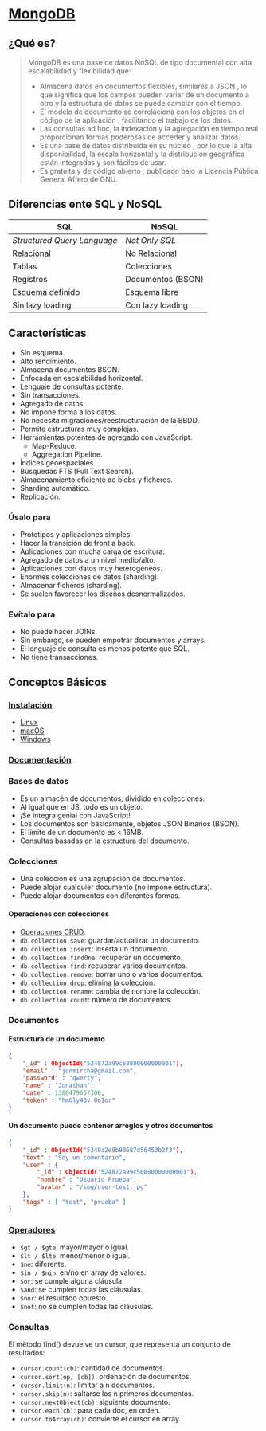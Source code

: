 # [MongoDB](https://www.mongodb.com/)

## ¿Qué es?

> MongoDB es una base de datos NoSQL de tipo documental con alta escalabilidad y flexibilidad que:
> * Almacena datos en documentos flexibles, similares a JSON , lo que significa que los campos pueden variar de un documento a otro y la estructura de datos se puede cambiar con el tiempo.
> * El modelo de documento se correlaciona con los objetos en el código de la aplicación , facilitando el trabajo de los datos.
> * Las consultas ad hoc, la indexación y la agregación en tiempo real proporcionan formas poderosas de acceder y analizar datos.
> * Es una base de datos distribuida en su núcleo , por lo que la alta disponibilidad, la escala horizontal y la distribución geográfica están integradas y son fáciles de usar.
> * Es gratuita y de código abierto , publicado bajo la Licencia Pública General Affero de GNU.

## Diferencias ente SQL y NoSQL

SQL | NoSQL
-- | --
_Structured Query Language_ | _Not Only SQL_
Relacional | No Relacional
Tablas | Colecciones
Registros | Documentos (BSON)
Esquema definido | Esquema libre
Sin lazy loading | Con lazy loading

## Características

* Sin esquema.
* Alto rendimiento.
* Almacena documentos BSON.
* Enfocada en escalabilidad horizontal.
* Lenguaje de consultas potente.
* Sin transacciones.
* Agregado de datos.
* No impone forma a los datos.
* No necesita migraciones/reestructuración de la BBDD.
* Permite estructuras muy complejas.
* Herramientas potentes de agregado con JavaScript.
  * Map-Reduce.
  * Aggregation Pipeline.
* Índices geoespaciales.
* Búsquedas FTS (Full Text Search).
* Almacenamiento eficiente de blobs y ficheros.
* Sharding automático.
* Replicación.

### Úsalo para

* Prototipos y aplicaciones simples.
* Hacer la transición de front a back.
* Aplicaciones con mucha carga de escritura.
* Agregado de datos a un nivel medio/alto.
* Aplicaciones con datos muy heterogéneos.
* Enormes colecciones de datos (sharding).
* Almacenar ficheros (sharding).
* Se suelen favorecer los diseños desnormalizados.

### Evítalo para

* No puede hacer JOINs.
* Sin embargo, se pueden empotrar documentos y arrays.
* El lenguaje de consulta es menos potente que SQL.
* No tiene transacciones.

## Conceptos Básicos

### [Instalación](https://www.mongodb.com/download-center?jmp=nav#community)

* [Linux](https://docs.mongodb.com/manual/administration/install-on-linux/)
* [macOS](https://docs.mongodb.com/manual/tutorial/install-mongodb-on-os-x/)
* [Windows](https://docs.mongodb.com/manual/tutorial/install-mongodb-on-windows/)

### [Documentación](https://docs.mongodb.com/manual/)

### Bases de datos

* Es un almacén de documentos, dividido en colecciones.
* Al igual que en JS, todo es un objeto.
* ¡Se integra genial con JavaScript!
* Los documentos son básicamente, objetos JSON Binarios (BSON).
* El límite de un documento es < 16MB.
* Consultas basadas en la estructura del documento.

### Colecciones

* Una colección es una agrupación de documentos.
* Puede alojar cualquier documento (no impone estructura).
* Puede alojar documentos con diferentes formas.

#### Operaciones con colecciones

* [Operaciones CRUD](https://docs.mongodb.com/manual/crud/).
* `db.collection.save`: guardar/actualizar un documento.
* `db.collection.insert`: inserta un documento.
* `db.collection.findOne`: recuperar un documento.
* `db.collection.find`: recuperar varios documentos.
* `db.collection.remove`: borrar uno o varios documentos.
* `db.collection.drop`: elimina la colección.
* `db.collection.rename`: cambia de nombre la colección.
* `db.collection.count`: número de documentos.

### Documentos

#### Estructura de un documento

```json
{
	"_id" : ObjectId("524872a99c50880000000001"),
	"email" : "jonmircha@gmail.com",
	"password" : "qwerty",
	"name" : "Jonathan",
	"date" : 1380479657300,
	"token" : "hm6ly43v.0o1or"
}
```

#### Un documento puede contener arreglos y otros documentos

```json
{
	"_id" : ObjectId("5249a2e9b90687d56453b2f3"),
 	"text" : "Soy un comentario",
 	"user" : {
 		"_id" : ObjectId("524872a99c50880000000001"),
 		"nombre" : "Usuario Prueba",
 		"avatar" : "/img/user-test.jpg"
 	},
 	"tags" : [ "test", "prueba" ]
}
```

### [Operadores](https://docs.mongodb.com/manual/reference/operator/query/)

* `$gt / $gte`: mayor/mayor o igual.
* `$lt / $lte`: menor/menor o igual.
* `$ne`: diferente.
* `$in / $nin`: en/no en array de valores.
* `$or`: se cumple alguna cláusula.
* `$and`: se cumplen todas las cláusulas.
* `$nor`: el resultado opuesto.
* `$not`: no se cumplen todas las cláusulas.

### Consultas

El mètodo find() devuelve un cursor, que representa un conjunto de resultados:

* `cursor.count(cb)`: cantidad de documentos.
* `cursor.sort(op, [cb])`: ordenación de documentos.
* `cursor.limit(n)`: limitar a n documentos.
* `cursor.skip(n)`: saltarse los n primeros documentos.
* `cursor.nextObject(cb)`: siguiente documento.
* `cursor.each(cb)`: para cada doc, en orden.
* `cursor.toArray(cb)`: convierte el cursor en array.
